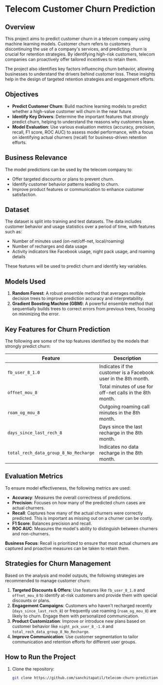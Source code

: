 # Telecom Customer Churn Prediction

## Overview

This project aims to predict customer churn in a telecom company using machine learning models. Customer churn refers to customers discontinuing the use of a company's services, and predicting churn is crucial for retention strategies. By identifying high-risk customers, telecom companies can proactively offer tailored incentives to retain them.

The project also identifies key factors influencing churn behavior, allowing businesses to understand the drivers behind customer loss. These insights help in the design of targeted retention strategies and engagement efforts.

## Objectives

- **Predict Customer Churn**: Build machine learning models to predict whether a high-value customer will churn in the near future.
- **Identify Key Drivers**: Determine the important features that strongly predict churn, helping to understand the reasons why customers leave.
- **Model Evaluation**: Use various evaluation metrics (accuracy, precision, recall, F1 score, ROC AUC) to assess model performance, with a focus on identifying actual churners (recall) for business-driven retention efforts.
  
## Business Relevance

The model predictions can be used by the telecom company to:
- Offer targeted discounts or plans to prevent churn.
- Identify customer behavior patterns leading to churn.
- Improve product features or communication to enhance customer satisfaction.

## Dataset

The dataset is split into training and test datasets. The data includes customer behavior and usage statistics over a period of time, with features such as:
- Number of minutes used (on-net/off-net, local/roaming)
- Number of recharges and data usage
- Activity indicators like Facebook usage, night pack usage, and roaming details

These features will be used to predict churn and identify key variables.

## Models Used

1. **Random Forest**: A robust ensemble method that averages multiple decision trees to improve prediction accuracy and interpretability.
2. **Gradient Boosting Machine (GBM)**: A powerful ensemble method that sequentially builds trees to correct errors from previous trees, focusing on minimizing the error.

## Key Features for Churn Prediction

The following are some of the top features identified by the models that strongly predict churn:

| Feature                             | Description                                              |
|-------------------------------------|----------------------------------------------------------|
| `fb_user_8_1.0`                     | Indicates if the customer is a Facebook user in the 8th month. |
| `offnet_mou_8`                      | Total minutes of use for off-net calls in the 8th month.   |
| `roam_og_mou_8`                     | Outgoing roaming call minutes in the 8th month.            |
| `days_since_last_rech_8`            | Days since the last recharge in the 8th month.             |
| `total_rech_data_group_8_No_Recharge`| Indicates no data recharge in the 8th month.              |

## Evaluation Metrics

To ensure model effectiveness, the following metrics are used:

- **Accuracy**: Measures the overall correctness of predictions.
- **Precision**: Focuses on how many of the predicted churn cases are actual churners.
- **Recall**: Captures how many of the actual churners were correctly predicted. This is important as missing out on a churner can be costly.
- **F1 Score**: Balances precision and recall.
- **ROC AUC**: Measures the model's ability to distinguish between churners and non-churners.

**Business Focus**: Recall is prioritized to ensure that most actual churners are captured and proactive measures can be taken to retain them.

## Strategies for Churn Management

Based on the analysis and model outputs, the following strategies are recommended to manage customer churn:

1. **Targeted Discounts & Offers**: Use features like `fb_user_8_1.0` and `offnet_mou_8` to identify at-risk customers and provide them with special discounts or plans.
2. **Engagement Campaigns**: Customers who haven't recharged recently (`days_since_last_rech_8`) or frequently use roaming (`roam_og_mou_8`) are likely to churn. Engage them with personalized communication.
3. **Product Customization**: Improve or introduce new plans based on customer behavior like `night_pck_user_8_-1.0` and `total_rech_data_group_8_No_Recharge`.
4. **Improve Communication**: Use customer segmentation to tailor communication and retention efforts for different user groups.

## How to Run the Project

1. Clone the repository:
   ```bash
   git clone https://github.com/sanchitapatil/telecom-churn-prediction.git
